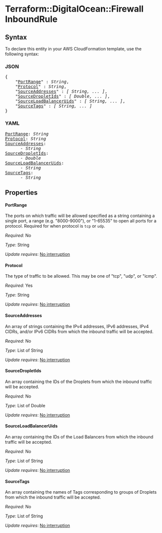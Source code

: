 # Terraform::DigitalOcean::Firewall InboundRule

## Syntax

To declare this entity in your AWS CloudFormation template, use the following syntax:

### JSON

<pre>
{
    "<a href="#portrange" title="PortRange">PortRange</a>" : <i>String</i>,
    "<a href="#protocol" title="Protocol">Protocol</a>" : <i>String</i>,
    "<a href="#sourceaddresses" title="SourceAddresses">SourceAddresses</a>" : <i>[ String, ... ]</i>,
    "<a href="#sourcedropletids" title="SourceDropletIds">SourceDropletIds</a>" : <i>[ Double, ... ]</i>,
    "<a href="#sourceloadbalanceruids" title="SourceLoadBalancerUids">SourceLoadBalancerUids</a>" : <i>[ String, ... ]</i>,
    "<a href="#sourcetags" title="SourceTags">SourceTags</a>" : <i>[ String, ... ]</i>
}
</pre>

### YAML

<pre>
<a href="#portrange" title="PortRange">PortRange</a>: <i>String</i>
<a href="#protocol" title="Protocol">Protocol</a>: <i>String</i>
<a href="#sourceaddresses" title="SourceAddresses">SourceAddresses</a>: <i>
      - String</i>
<a href="#sourcedropletids" title="SourceDropletIds">SourceDropletIds</a>: <i>
      - Double</i>
<a href="#sourceloadbalanceruids" title="SourceLoadBalancerUids">SourceLoadBalancerUids</a>: <i>
      - String</i>
<a href="#sourcetags" title="SourceTags">SourceTags</a>: <i>
      - String</i>
</pre>

## Properties

#### PortRange

The ports on which traffic will be allowed
specified as a string containing a single port, a range (e.g. "8000-9000"),
or "1-65535" to open all ports for a protocol. Required for when protocol is
`tcp` or `udp`.

_Required_: No

_Type_: String

_Update requires_: [No interruption](https://docs.aws.amazon.com/AWSCloudFormation/latest/UserGuide/using-cfn-updating-stacks-update-behaviors.html#update-no-interrupt)

#### Protocol

The type of traffic to be allowed.
This may be one of "tcp", "udp", or "icmp".

_Required_: Yes

_Type_: String

_Update requires_: [No interruption](https://docs.aws.amazon.com/AWSCloudFormation/latest/UserGuide/using-cfn-updating-stacks-update-behaviors.html#update-no-interrupt)

#### SourceAddresses

An array of strings containing the IPv4
addresses, IPv6 addresses, IPv4 CIDRs, and/or IPv6 CIDRs from which the
inbound traffic will be accepted.

_Required_: No

_Type_: List of String

_Update requires_: [No interruption](https://docs.aws.amazon.com/AWSCloudFormation/latest/UserGuide/using-cfn-updating-stacks-update-behaviors.html#update-no-interrupt)

#### SourceDropletIds

An array containing the IDs of
the Droplets from which the inbound traffic will be accepted.

_Required_: No

_Type_: List of Double

_Update requires_: [No interruption](https://docs.aws.amazon.com/AWSCloudFormation/latest/UserGuide/using-cfn-updating-stacks-update-behaviors.html#update-no-interrupt)

#### SourceLoadBalancerUids

An array containing the IDs
of the Load Balancers from which the inbound traffic will be accepted.

_Required_: No

_Type_: List of String

_Update requires_: [No interruption](https://docs.aws.amazon.com/AWSCloudFormation/latest/UserGuide/using-cfn-updating-stacks-update-behaviors.html#update-no-interrupt)

#### SourceTags

An array containing the names of Tags
corresponding to groups of Droplets from which the inbound traffic
will be accepted.

_Required_: No

_Type_: List of String

_Update requires_: [No interruption](https://docs.aws.amazon.com/AWSCloudFormation/latest/UserGuide/using-cfn-updating-stacks-update-behaviors.html#update-no-interrupt)


